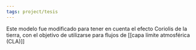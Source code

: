 ```yaml
---
tags: project/tesis
---
```

Este modelo fue modificado para tener en cuenta el efecto Coriolis de la tierra, con el objetivo de utilizarse para flujos de [[capa límite atmosférica (CLA)]]
